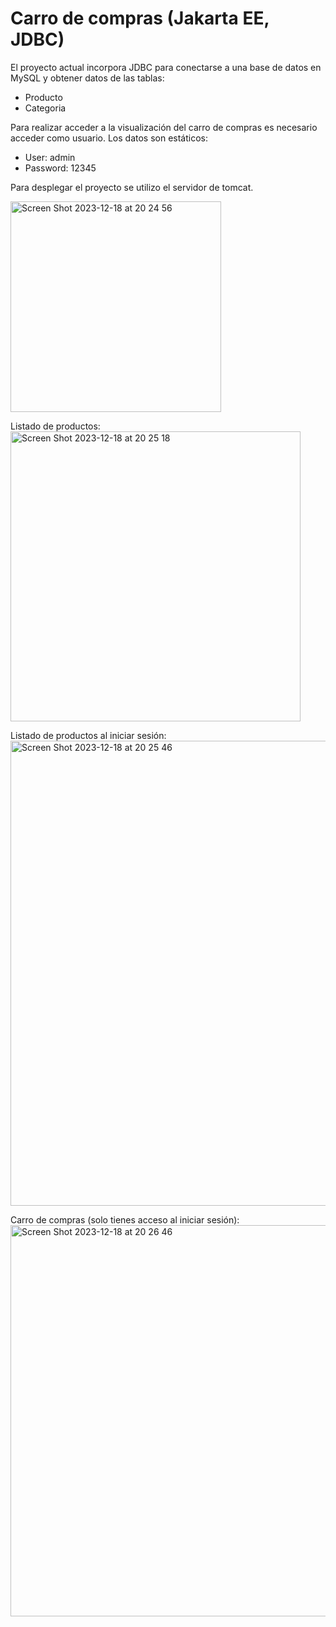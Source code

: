 # Carro de compras (Jakarta EE, JDBC)
El proyecto actual incorpora JDBC para conectarse a una base de datos en MySQL y obtener datos de las tablas:
  * Producto
  * Categoria

Para realizar acceder a la visualización del carro de compras es necesario acceder como usuario. Los datos son estáticos:
  - User: admin
  - Password: 12345

Para desplegar el proyecto se utilizo el servidor de tomcat.

<img width="337" alt="Screen Shot 2023-12-18 at 20 24 56" src="https://github.com/JozRamirez10/Carro-de-compras-JDBC-/assets/101752395/4a4b64a3-93c0-432b-88fb-6e816b13ae67">


Listado de productos:<br>
<img width="464" alt="Screen Shot 2023-12-18 at 20 25 18" src="https://github.com/JozRamirez10/Carro-de-compras-JDBC-/assets/101752395/d8e44d20-9906-4537-b6ad-3119252d0f6c">

Listado de productos al iniciar sesión:<br>
<img width="744" alt="Screen Shot 2023-12-18 at 20 25 46" src="https://github.com/JozRamirez10/Carro-de-compras-JDBC-/assets/101752395/a12e3ab1-c6f3-4e37-a693-ecffe9af0b9d">

Carro de compras (solo tienes acceso al iniciar sesión):<br>
<img width="626" alt="Screen Shot 2023-12-18 at 20 26 46" src="https://github.com/JozRamirez10/Carro-de-compras-JDBC-/assets/101752395/38c59495-6a35-43ca-9833-d3030c3a4f16">

